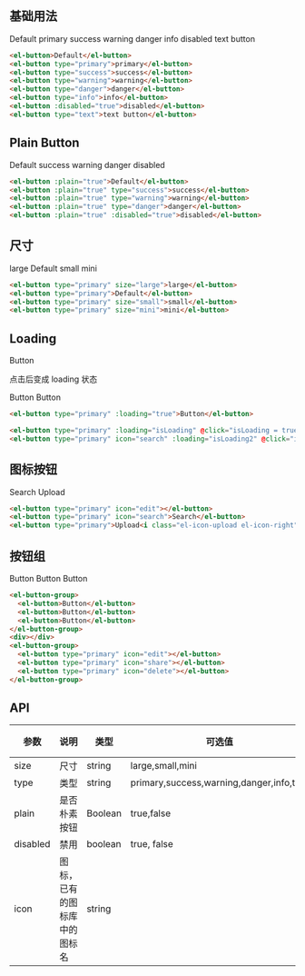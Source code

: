 <script>
  export default {
    data() {
      return {
        isLoading: false,
        isLoading2: false
      };
    },
    methods: {
      handleClick(event) {
        console.log(event);
        alert('button clicked!');
      }
    }
  }
</script>
<style>
  .demo-box.demo-button {
    .el-button + .el-button {
      margin-left: 10px;
    }
    .el-button-group {
      margin-bottom: 20px;

      .el-button + .el-button {
        margin-left: 0;
      }
    }
  }
</style>

## 基础用法

<div class="demo-box demo-button">
  <el-button>Default</el-button>
  <el-button type="primary">primary</el-button>
  <el-button type="success">success</el-button>
  <el-button type="warning">warning</el-button>
  <el-button type="danger">danger</el-button>
  <el-button type="info">info</el-button>
  <el-button :disabled="true">disabled</el-button>
  <el-button type="text">text button</el-button>
</div>

```html
<el-button>Default</el-button>
<el-button type="primary">primary</el-button>
<el-button type="success">success</el-button>
<el-button type="warning">warning</el-button>
<el-button type="danger">danger</el-button>
<el-button type="info">info</el-button>
<el-button :disabled="true">disabled</el-button>
<el-button type="text">text button</el-button>
```

## Plain Button

<div class="demo-box demo-button">
  <el-button :plain="true">Default</el-button>
  <el-button :plain="true" type="success">success</el-button>
  <el-button :plain="true" type="warning">warning</el-button>
  <el-button :plain="true" type="danger">danger</el-button>
  <el-button :plain="true" :disabled="true">disabled</el-button>
</div>

```html
<el-button :plain="true">Default</el-button>
<el-button :plain="true" type="success">success</el-button>
<el-button :plain="true" type="warning">warning</el-button>
<el-button :plain="true" type="danger">danger</el-button>
<el-button :plain="true" :disabled="true">disabled</el-button>
```

## 尺寸

<div class="demo-box demo-button">
  <el-button type="primary" size="large">large</el-button>
  <el-button type="primary">Default</el-button>
  <el-button type="primary" size="small">small</el-button>
  <el-button type="primary" size="mini">mini</el-button>
</div>

```html
<el-button type="primary" size="large">large</el-button>
<el-button type="primary">Default</el-button>
<el-button type="primary" size="small">small</el-button>
<el-button type="primary" size="mini">mini</el-button>
```

## Loading

<div class="demo-box demo-button">
  <el-button type="primary" :loading="true">Button</el-button>
</div>
<p>点击后变成 loading 状态</p>
<div class="demo-box demo-button">
  <el-button type="primary" :loading="isLoading" @click="isLoading = true">Button</el-button>
  <el-button type="primary" icon="search" :loading="isLoading2" @click="isLoading2 = true">Button</el-button>
</div>

```html
<el-button type="primary" :loading="true">Button</el-button>

<el-button type="primary" :loading="isLoading" @click="isLoading = true">Button</el-button>
<el-button type="primary" icon="search" :loading="isLoading2" @click="isLoading2 = true">Button</el-button>
```

## 图标按钮

<div class="demo-box demo-button">
  <el-button type="primary" icon="edit"></el-button>
  <el-button type="primary" icon="search">Search</el-button>
  <el-button type="primary">Upload<i class="el-icon-upload el-icon-right"></i></el-button>
</div>

```html
<el-button type="primary" icon="edit"></el-button>
<el-button type="primary" icon="search">Search</el-button>
<el-button type="primary">Upload<i class="el-icon-upload el-icon-right"></i></el-button>
```

## 按钮组

<div class="demo-box demo-button">
  <el-button-group>
    <el-button>Button</el-button>
    <el-button>Button</el-button>
    <el-button>Button</el-button>
  </el-button-group>
  <div></div>
  <el-button-group>
    <el-button type="primary" icon="edit"></el-button>
    <el-button type="primary" icon="share"></el-button>
    <el-button type="primary" icon="delete"></el-button>
  </el-button-group>
</div>

```html
<el-button-group>
  <el-button>Button</el-button>
  <el-button>Button</el-button>
  <el-button>Button</el-button>
</el-button-group>
<div></div>
<el-button-group>
  <el-button type="primary" icon="edit"></el-button>
  <el-button type="primary" icon="share"></el-button>
  <el-button type="primary" icon="delete"></el-button>
</el-button-group>
```

## API
| 参数      | 说明    | 类型      | 可选值       | 默认值   |
|---------- |-------- |---------- |-------------  |-------- |
| size     | 尺寸   | string  |   large,small,mini            |         |
| type     | 类型   | string    |   primary,success,warning,danger,info,text |         |
| plain     | 是否朴素按钮   | Boolean    | true,false | false   |
| disabled  | 禁用    | boolean   | true, false   | false   |
| icon  | 图标，已有的图标库中的图标名 | string   |    |    |
